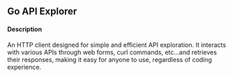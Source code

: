 ## Go API Explorer

#### Description
An HTTP client designed for simple and efficient API exploration. It interacts with various APIs through web forms, curl commands, etc...and retrieves their responses, making it easy for anyone to use, 
regardless of coding experience.
